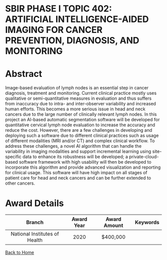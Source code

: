 
SBIR PHASE I TOPIC 402: ARTIFICIAL INTELLIGENCE-AIDED IMAGING FOR CANCER PREVENTION, DIAGNOSIS, AND MONITORING
==============================================================================================================

# Abstract


Image-based evaluation of lymph nodes is an essential step in cancer diagnosis, treatment and monitoring. Current clinical practice mostly uses qualitative or semi-quantitative measures in evaluation and thus suffers from inaccuracy due to intra- and inter-observer variability and increased human efforts. This becomes a more serious issue in head and neck cancers due to the large number of clinically relevant lymph nodes. In this project an AI-based automatic segmentation software will be developed for quantitative cervical lymph node evaluation to increase the accuracy and reduce the cost. However, there are a few challenges in developing and deploying such a software due to different clinical practices such as usage of different modalities (MRI and/or CT) and complex clinical workflow. To address these challenges, a novel AI algorithm that can handle the variability in imaging modalities and support incremental learning using site-specific data to enhance its robustness will be developed; a private-cloud-based software framework with high usability will then be developed to incorporate this algorithm and provide advanced visualization and reporting for clinical usage. This software will have high impact on all stages of patient care for head and neck cancers and can be further extended to other cancers.  

# Award Details

|Branch|Award Year|Award Amount|Keywords|
| :---: | :---: | :---: | :---: |
|National Institutes of Health|2020|$400,000||
  
  


[Back to Home](https://github.com/chrischow/dod_sbir_awards/Reports/CC/#917)